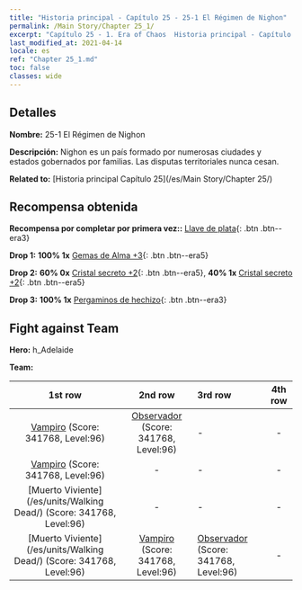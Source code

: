 ```yaml
---
title: "Historia principal - Capítulo 25 - 25-1 El Régimen de Nighon"
permalink: /Main Story/Chapter 25_1/
excerpt: "Capítulo 25 - 1. Era of Chaos  Historia principal - Capítulo 25_1. 25-1 El Régimen de Nighon"
last_modified_at: 2021-04-14
locale: es
ref: "Chapter 25_1.md"
toc: false
classes: wide
---
```


## Detalles

 **Nombre:** 25-1 El Régimen de Nighon

 **Descripción:** Nighon es un país formado por numerosas ciudades y estados gobernados por familias. Las disputas territoriales nunca cesan.

 **Related to:** [Historia principal Capítulo 25](/es/Main Story/Chapter 25/)

## Recompensa obtenida

 **Recompensa por completar por primera vez::** [Llave de plata](/es/Items/con_693/){: .btn .btn--era3}

 **Drop 1:** **100% 1x** [Gemas de Alma +3](/es/Items/mat_86/){: .btn .btn--era5}

 **Drop 2:** **60% 0x** [Cristal secreto +2](/es/Items/mat_80/){: .btn .btn--era5}, **40% 1x** [Cristal secreto +2](/es/Items/mat_80/){: .btn .btn--era5}

 **Drop 3:** **100% 1x** [Pergaminos de hechizo](/es/Items/con_694/){: .btn .btn--era3}


## Fight against Team
 **Hero:** h_Adelaide

 **Team:**


  | 1st row | 2nd row | 3rd row | 4th row |
  |:----:|:----:|:----|:----:|
  | [Vampiro](/es/units/Vampire/) (Score: 341768, Level:96)  | [Observador](/es/units/Beholder/) (Score: 341768, Level:96)  | - | - |
  | [Vampiro](/es/units/Vampire/) (Score: 341768, Level:96)  | - | - | - |
  | [Muerto Viviente](/es/units/Walking Dead/) (Score: 341768, Level:96)  | - | - | - |
  | [Muerto Viviente](/es/units/Walking Dead/) (Score: 341768, Level:96)  | [Vampiro](/es/units/Vampire/) (Score: 341768, Level:96)  | [Observador](/es/units/Beholder/) (Score: 341768, Level:96)  | - |


